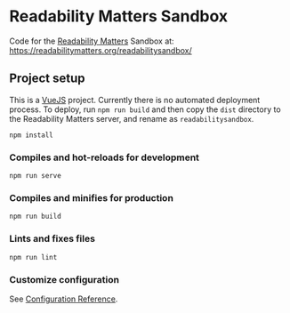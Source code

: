 # Readability Matters Sandbox

Code for the [Readability Matters](https://readabilitymatters.org/) Sandbox at: https://readabilitymatters.org/readabilitysandbox/

## Project setup
This is a [VueJS](https://vuejs.org) project. Currently there is no automated deployment process. To deploy, run `npm run build` and then copy the `dist` directory to the Readability Matters server, and rename as `readabilitysandbox`.

```
npm install
```

### Compiles and hot-reloads for development
```
npm run serve
```

### Compiles and minifies for production
```
npm run build
```

### Lints and fixes files
```
npm run lint
```

### Customize configuration
See [Configuration Reference](https://cli.vuejs.org/config/).
